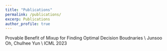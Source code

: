 ```yaml
---
title: "Publications"
permalink: /publications/
excerp: Publications
author_profile: true
---
```


Provable Benefit of Mixup for Finding Optimal Decision Boudnaries \ Junsoo Oh, Chulhee Yun \  ICML 2023

